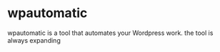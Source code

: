 # wpautomatic
wpautomatic is a tool that automates your Wordpress work. the tool is always expanding

